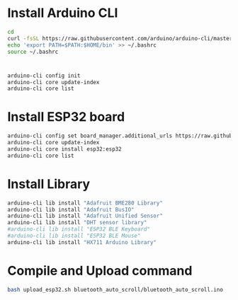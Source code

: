 # Install Arduino CLI
````bash
cd
curl -fsSL https://raw.githubusercontent.com/arduino/arduino-cli/master/install.sh | sh
echo 'export PATH=$PATH:$HOME/bin' >> ~/.bashrc
source ~/.bashrc
````
#
````bash
arduino-cli config init
arduino-cli core update-index
arduino-cli core list
````
# Install ESP32 board
````bash
arduino-cli config set board_manager.additional_urls https://raw.githubusercontent.com/espressif/arduino-esp32/gh-pages/package_esp32_index.json
arduino-cli core update-index
arduino-cli core install esp32:esp32
arduino-cli core list
````
# Install Library
````bash
arduino-cli lib install "Adafruit BME280 Library"
arduino-cli lib install "Adafruit BusIO"
arduino-cli lib install "Adafruit Unified Sensor"
arduino-cli lib install "DHT sensor library"
#arduino-cli lib install "ESP32 BLE Keyboard"
#arduino-cli lib install "ESP32 BLE Mouse"
arduino-cli lib install "HX711 Arduino Library"
````
# Compile and Upload command
````bash
bash upload_esp32.sh bluetooth_auto_scroll/bluetooth_auto_scroll.ino
````
